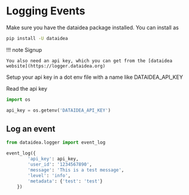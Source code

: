 # Logging Events 

Make sure you have the dataidea package installed. You can install as 

```sh
pip install -U dataidea
```

!!! note Signup

    You also need an api key, which you can get from the [dataidea website](https://logger.dataidea.org)

Setup your api key in a dot env file with a name like DATAIDEA_API_KEY

Read the api key

```py title="Get API Key" hl_lines="3"
import os 

api_key = os.getenv('DATAIDEA_API_KEY')
```

## Log an event

```py title="Log an event"
from dataidea.logger import event_log

event_log({
        'api_key': api_key,
        'user_id': '1234567890',
        'message': 'This is a test message',
        'level': 'info',
        'metadata': {'test': 'test'}
    })
```
